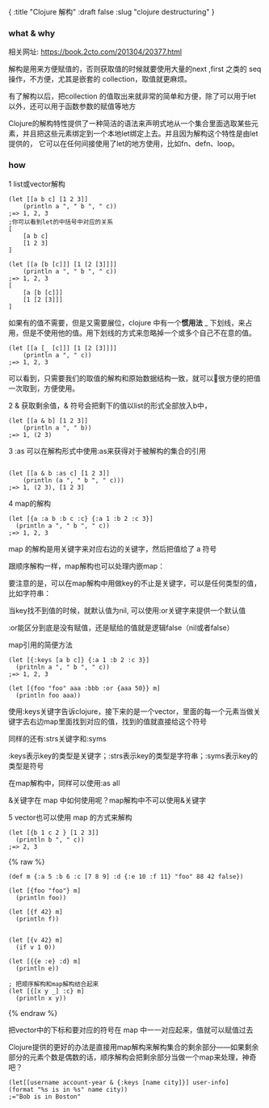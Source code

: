 {
    :title "Clojure 解构"
    :draft false
    :slug "clojure destructuring"
}

### what & why

相关网址: https://book.2cto.com/201304/20377.html

解构是用来方便赋值的，否则获取值的时候就要使用大量的next ,first 之类的 seq 操作，不方便，尤其是嵌套的 collection，取值就更麻烦。

有了解构以后，把collection 的值取出来就非常的简单和方便，除了可以用于let以外，还可以用于函数参数的赋值等地方

Clojure的解构特性提供了一种简洁的语法来声明式地从一个集合里面选取某些元素，并且把这些元素绑定到一个本地let绑定上去。并且因为解构这个特性是由let提供的， 它可以在任何间接使用了let的地方使用，比如fn、defn、loop。

### how

1  list或vector解构

```.language-clojure
(let [[a b c] [1 2 3]]
    (println a ", " b ", " c))
;=> 1, 2, 3
;你可以看到let的中括号中对应的关系
[
    [a b c] 
    [1 2 3]
]
```



```.language-clojure
(let [[a [b [c]]] [1 [2 [3]]]]
    (println a ", " b ", " c))
;=> 1, 2, 3
[
    [a [b [c]]] 
    [1 [2 [3]]]
]

```

如果有的值不需要，但是又需要展位，clojure 中有一个**惯用法** _ 下划线，来占用，但是不使用他的值。用下划线的方式来忽略掉一个或多个自己不在意的值。

```.language-clojure
(let [[a [_ [c]]] [1 [2 [3]]]]
    (println a ", " c))
;=> 1, 2, 3
```

可以看到，只需要我们的取值的解构和原始数据结构一致，就可以很方便的把值一次取到，方便使用。

2 & 获取剩余值，& 符号会把剩下的值以list的形式全部放入b中，

```.language-clojure
(let [[a & b] [1 2 3]]
    (println a ", " b))
;=> 1, (2 3)
```

3 :as 可以在解构形式中使用:as来获得对于被解构的集合的引用

```.language-clojure

(let [[a & b :as c] [1 2 3]]
    (println (a ", " b ", " c)))
;=> 1, (2 3), [1 2 3]

```

4 map的解构

```.language-clojure
(let [{a :a b :b c :c} {:a 1 :b 2 :c 3}]
  (println a ", " b ", " c))
;=> 1, 2, 3
```

map 的解构是用关键字来对应右边的关键字，然后把值给了 a 符号

跟顺序解构一样，map解构也可以处理内嵌map：

要注意的是，可以在map解构中用做key的不止是关键字，可以是任何类型的值，比如字符串：

当key找不到值的时候，就默认值为nil, 可以使用:or关键字来提供一个默认值

:or能区分到底是没有赋值，还是赋给的值就是逻辑false（nil或者false）

map引用的简便方法

```.language-clojure
(let [{:keys [a b c]} {:a 1 :b 2 :c 3}]
  (pritnln a ", " b ", " c))
;=> 1, 2, 3

(let [{foo "foo" aaa :bbb :or {aaa 50}} m]
  (println foo aaa))

```

使用:keys关键字告诉clojure，接下来的是一个vector，里面的每一个元素当做关键字去右边map里面找到对应的值，找到的值就直接给这个符号

同样的还有:strs关键字和:syms

:keys表示key的类型是关键字；:strs表示key的类型是字符串；:syms表示key的类型是符号

在map解构中，同样可以使用:as all

&关键字在 map 中如何使用呢？map解构中不可以使用&关键字

5 vector也可以使用 map 的方式来解构

```.language-clojure
(let [{b 1 c 2 } [1 2 3]]
  (println b ", " c))
;=> 2, 3
```
{% raw %}
```.language-clojure
(def m {:a 5 :b 6 :c [7 8 9] :d {:e 10 :f 11} "foo" 88 42 false})

(let [{foo "foo"} m]
  (println foo))

(let [{f 42} m]
  (println f))


(let [{v 42} m]
  (if v 1 0))

(let [{{e :e} :d} m]
  (println e))

; 把顺序解构和map解构结合起来
(let [{[x y _] :c} m]
  (println x y))

```
{% endraw %}

把vector中的下标和要对应的符号在 map 中一一对应起来，值就可以赋值过去

Clojure提供的更好的办法是直接用map解构来解构集合的剩余部分——如果剩余部分的元素个数是偶数的话，顺序解构会把剩余部分当做一个map来处理，神奇吧？

```.language-clojure
(let[[username account-year & {:keys [name city]}] user-info]
(format "%s is in %s" name city))
;="Bob is in Boston"
```






